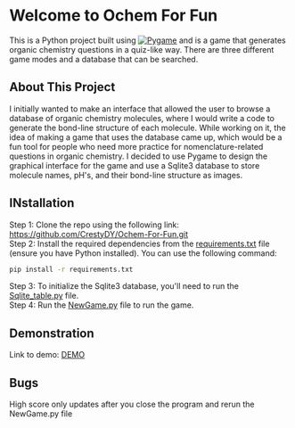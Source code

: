 # Welcome to Ochem For Fun
This is a Python project built using [![Pygame](https://img.shields.io/badge/Pygame-v2.5.2-green.svg)](https://www.pygame.org/news) and is a game that generates organic chemistry questions in a quiz-like way. There are three different game modes and a database that can be searched.  
## About This Project
I initially wanted to make an interface that allowed the user to browse a database of organic chemistry molecules, where I would write a code to generate the bond-line structure of each molecule. 
While working on it, the idea of making a game that uses the database came up, which would be a fun tool for people who need more practice for nomenclature-related questions in organic chemistry. 
I decided to use Pygame to design the graphical interface for the game and use a Sqlite3 database to store molecule names, pH's, and their bond-line structure as images.
## INstallation
Step 1: Clone the repo using the following link: https://github.com/CrestyDY/Ochem-For-Fun.git  
Step 2: Install the required dependencies from the [requirements.txt](.idea/Ochem_Survival/requirements.txt) file (ensure you have Python installed). You can use the following command:
```sh
pip install -r requirements.txt
```
Step 3: To initialize the Sqlite3 database, you'll need to run the [Sqlite_table.py](.idea/Ochem_Survival/Games/Sqlite_table.py) file.  
Step 4: Run the [NewGame.py](.idea/Ochem_Survival/Games/NewGame.py) file to run the game.  
## Demonstration
Link to demo: [DEMO](https://youtu.be/Be6dBS28guI)  
## Bugs
High score only updates after you close the program and rerun the NewGame.py file  
